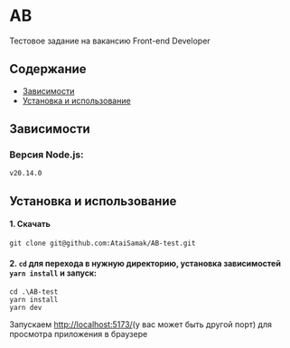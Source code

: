 # AB
Тестовое задание на вакансию Front-end Developer

## Содержание
- [Зависимости](#зависимости)
- [Установка и использование](#установка-и-использование)

## Зависимости
### Версия Node.js:

```
v20.14.0
```

## Установка и использование
#### 1. Скачать

```
git clone git@github.com:AtaiSamak/AB-test.git
```

#### 2. `cd` для перехода в нужную директорию, установка зависимостей `yarn install` и запуск:


```
cd .\AB-test
yarn install
yarn dev
```

Запускаем [http://localhost:5173/](http://localhost:5173/)(у вас может быть другой порт) для просмотра приложения в браузере